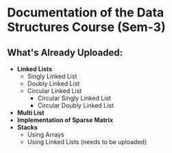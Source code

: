 # Documentation of the Data Structures Course (Sem-3)

## What's Already Uploaded:

- **Linked Lists**
  - Singly Linked List
  - Doubly Linked List
  - Circular Linked List
    - Circular Singly Linked List
    - Circular Doubly Linked List
- **Multi List**
- **Implementation of Sparse Matrix**
- **Stacks**
  - Using Arrays
  - Using Linked Lists (needs to be uploaded)

